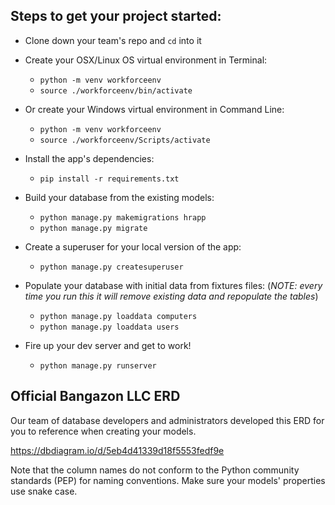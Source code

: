 ## Steps to get your project started:

* Clone down your team's repo and `cd` into it

* Create your OSX/Linux OS virtual environment in Terminal:

  * `python -m venv workforceenv`
  * `source ./workforceenv/bin/activate`

* Or create your Windows virtual environment in Command Line:

  * `python -m venv workforceenv`
  * `source ./workforceenv/Scripts/activate`

* Install the app's dependencies:

  * `pip install -r requirements.txt`

* Build your database from the existing models:

  * `python manage.py makemigrations hrapp`
  * `python manage.py migrate`

* Create a superuser for your local version of the app:

  * `python manage.py createsuperuser`

* Populate your database with initial data from fixtures files: (_NOTE: every time you run this it will remove existing data and repopulate the tables_)

  * `python manage.py loaddata computers`
  * `python manage.py loaddata users`

* Fire up your dev server and get to work!

  * `python manage.py runserver`


## Official Bangazon LLC ERD

Our team of database developers and administrators developed this ERD for you to reference when creating your models.

https://dbdiagram.io/d/5eb4d41339d18f5553fedf9e

Note that the column names do not conform to the Python community standards (PEP) for naming conventions. Make sure your models' properties use snake case.
